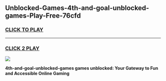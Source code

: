 
## Unblocked-Games-4th-and-goal-unblocked-games-Play-Free-76cfd
<h3>
<a href="https://premium76.site?title=4th-and-goal-unblocked-games&ref=10A">CLICK TO PLAY</a></h3>
<hr>

<h3>
<a href="https://premium76.site?title=4th-and-goal-unblocked-games&ref=10A">CLICK 2 PLAY</a>
  
</h3>

<a href="https://premium76.site?title=4th-and-goal-unblocked-games&ref=10A"><img src="https://clearcache.store/games.png"></a>


**4th-and-goal-unblocked-games games unblocked: Your Gateway to Fun and Accessible Online Gaming**
